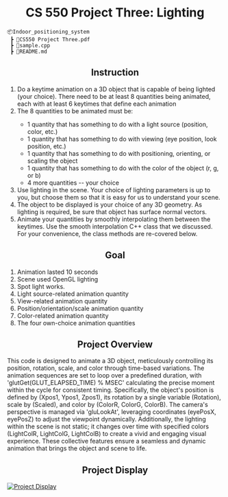 <h1 align = "center">CS 550 Project Three: Lighting</h1>

```
📦Indoor_positioning_system
 ┣ 📂CS550 Project Three.pdf                          
 ┣ 📂sample.cpp
 ┣ 📂README.md
```

<h2 align = "center">Instruction</h2>
<ol>
  <li>Do a keytime animation on a 3D object that is capable of being lighted (your choice). There need to be at least 8 quantities being animated, each with at least 6 keytimes that define each animation</li>
  <li>The 8 quantities to be animated must be:</li>
    <ul>
      <li>1 quantity that has something to do with a light source (position, color, etc.)</li>
      <li>1 quantity that has something to do with viewing (eye position, look position, etc.)</li>
      <li>1 quantity that has something to do with positioning, orienting, or scaling the object</li>
      <li>1 quantity that has something to do with the color of the object (r, g, or b)</li>
      <li>4 more quantities -- your choice</li>
    </ul>
  
  <li>Use lighting in the scene. Your choice of lighting parameters is up to you, but choose them so that it is easy for us to understand your scene.</li>
  <li>The object to be displayed is your choice of any 3D geometry. As lighting is required, be sure that object has surface normal vectors.</li>
  <li>Animate your quantities by smoothly interpolating them between the keytimes. Use the smooth interpolation C++ class that we discussed. For your convenience, the class methods are re-covered below.</li>
</ol>

<h2 align = "center">Goal</h2>
  <ol>
      <li>Animation lasted 10 seconds	</li>
      <li>Scene used OpenGL lighting</li>
      <li>Spot light works.</li>
      <li>Light source-related animation quantity</li>
      <li>View-related animation quantity</li>
      <li>Position/orientation/scale animation quantity</li>
      <li>Color-related animation quantity</li>
      <li>The four own-choice animation quantities</li>
  </ol>

<h2 align = "center">Project Overview</h2>
This code is designed to animate a 3D object, meticulously controlling its position, rotation, scale, and color through time-based variations. The animation sequences are set to loop over a predefined duration, with 'glutGet(GLUT_ELAPSED_TIME) % MSEC' calculating the precise moment within the cycle for consistent timing. Specifically, the object's position is defined by (Xpos1, Ypos1, Zpos1), its rotation by a single variable (Rotation), scale by (Scaled), and color by (ColorR, ColorG, ColorB). The camera's perspective is managed via 'gluLookAt', leveraging coordinates (eyePosX, eyePosZ) to adjust the viewpoint dynamically. Additionally, the lighting within the scene is not static; it changes over time with specified colors (LightColR, LightColG, LightColB) to create a vivid and engaging visual experience. These collective features ensure a seamless and dynamic animation that brings the object and scene to life.

<h2 align = "center">Project Display</h2>
  <a href="https://www.youtube.com/watch?v=A4PPt6FNj8s&list=PLJYQYc0rOVblXTzpB1ZzHmx__AAjGlwuk&index=4" title="Project Display">
    <img src="http://img.youtube.com/vi/A4PPt6FNj8s/0.jpg" alt="Project Display" style="display:block; margin:auto;">
  </a>
